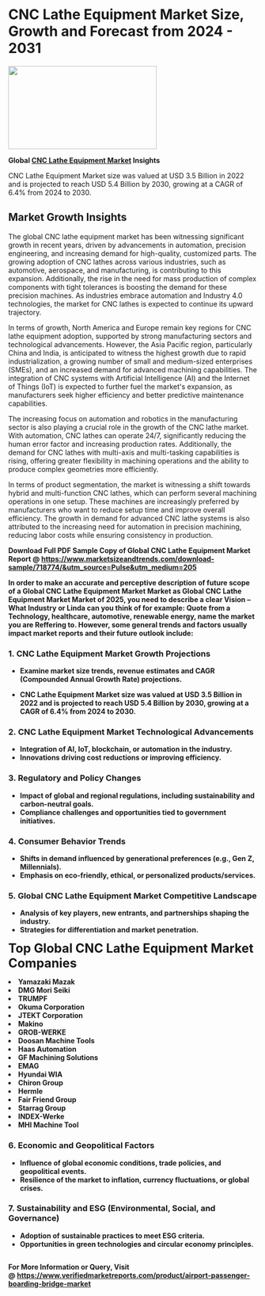 <H1>CNC Lathe Equipment Market Size, Growth and Forecast from 2024 - 2031</H1><img class="aligncenter size-medium wp-image-584254" src="https://thirdeyenews.in/wp-content/uploads/2024/09/Global-Market-Research-300x168.jpeg" alt="" width="300" height="168" /><p><strong>Global&nbsp;<a href="https://www.marketsizeandtrends.com/download-sample/718774/&amp;utm_source=Pulse&amp;utm_medium=205">CNC Lathe Equipment Market</a> Insights</strong></p><p>CNC Lathe Equipment Market size was valued at USD 3.5 Billion in 2022 and is projected to reach USD 5.4 Billion by 2030, growing at a CAGR of 6.4% from 2024 to 2030.</p><p><h2>Market Growth Insights</h2> <p>The global CNC lathe equipment market has been witnessing significant growth in recent years, driven by advancements in automation, precision engineering, and increasing demand for high-quality, customized parts. The growing adoption of CNC lathes across various industries, such as automotive, aerospace, and manufacturing, is contributing to this expansion. Additionally, the rise in the need for mass production of complex components with tight tolerances is boosting the demand for these precision machines. As industries embrace automation and Industry 4.0 technologies, the market for CNC lathes is expected to continue its upward trajectory.</p> <p><strong></strong></p> <p>In terms of growth, North America and Europe remain key regions for CNC lathe equipment adoption, supported by strong manufacturing sectors and technological advancements. However, the Asia Pacific region, particularly China and India, is anticipated to witness the highest growth due to rapid industrialization, a growing number of small and medium-sized enterprises (SMEs), and an increased demand for advanced machining capabilities. The integration of CNC systems with Artificial Intelligence (AI) and the Internet of Things (IoT) is expected to further fuel the market's expansion, as manufacturers seek higher efficiency and better predictive maintenance capabilities.</p> <p>The increasing focus on automation and robotics in the manufacturing sector is also playing a crucial role in the growth of the CNC lathe market. With automation, CNC lathes can operate 24/7, significantly reducing the human error factor and increasing production rates. Additionally, the demand for CNC lathes with multi-axis and multi-tasking capabilities is rising, offering greater flexibility in machining operations and the ability to produce complex geometries more efficiently.</p> <p>In terms of product segmentation, the market is witnessing a shift towards hybrid and multi-function CNC lathes, which can perform several machining operations in one setup. These machines are increasingly preferred by manufacturers who want to reduce setup time and improve overall efficiency. The growth in demand for advanced CNC lathe systems is also attributed to the increasing need for automation in precision machining, reducing labor costs while ensuring consistency in production.</p> <p><strong></p><p><span class=""><strong>Download Full PDF Sample Copy of Global CNC Lathe Equipment Market Report</strong> @ <a href="https://www.marketsizeandtrends.com/download-sample/718774/&amp;utm_source=Pulse&amp;utm_medium=205" target="_blank">https://www.marketsizeandtrends.com/download-sample/718774/&amp;utm_source=Pulse&amp;utm_medium=205</a></span></p><p>In order to make an accurate and perceptive description of future scope of a Global&nbsp;CNC Lathe Equipment Market Market as Global&nbsp;CNC Lathe Equipment Market Market of 2025, you need to describe a clear Vision &ndash; What Industry or Linda can you think of for example: Quote from a Technology, healthcare, automotive, renewable energy, name the market you are Reffering to. However, some general trends and factors usually impact market reports and their future outlook include:</p><h3>1.&nbsp;<strong>CNC Lathe Equipment Market Growth Projections</strong></h3><ul><li>Examine market size trends, revenue estimates and CAGR (Compounded Annual Growth Rate) projections.</li><li><p>CNC Lathe Equipment Market size was valued at USD 3.5 Billion in 2022 and is projected to reach USD 5.4 Billion by 2030, growing at a CAGR of 6.4% from 2024 to 2030.</p></li></ul><h3>2.&nbsp;<strong>CNC Lathe Equipment Market Technological Advancements</strong></h3><ul><li>Integration of AI, IoT, blockchain, or automation in the industry.</li><li>Innovations driving cost reductions or improving efficiency.</li></ul><h3>3.&nbsp;<strong>Regulatory and Policy Changes</strong></h3><ul><li>Impact of global and regional regulations, including sustainability and carbon-neutral goals.</li><li>Compliance challenges and opportunities tied to government initiatives.</li></ul><h3>4.&nbsp;<strong>Consumer Behavior Trends</strong></h3><ul><li>Shifts in demand influenced by generational preferences (e.g., Gen Z, Millennials).</li><li>Emphasis on eco-friendly, ethical, or personalized products/services.</li></ul><h3>5.&nbsp;<strong>Global CNC Lathe Equipment Market Competitive Landscape</strong></h3><ul><li>Analysis of key players, new entrants, and partnerships shaping the industry.</li><li>Strategies for differentiation and market penetration.</li></ul><p data-pm-slice="1 1 []"><span style="color: inherit; font-family: inherit; font-size: 25px;">Top Global CNC Lathe Equipment Market Companies</span></p><div class="" data-test-id=""><p><li>Yamazaki Mazak</li><li> DMG Mori Seiki</li><li> TRUMPF</li><li> Okuma Corporation</li><li> JTEKT Corporation</li><li> Makino</li><li> GROB-WERKE</li><li> Doosan Machine Tools</li><li> Haas Automation</li><li> GF Machining Solutions</li><li> EMAG</li><li> Hyundai WIA</li><li> Chiron Group</li><li> Hermle</li><li> Fair Friend Group</li><li> Starrag Group</li><li> INDEX-Werke</li><li> MHI Machine Tool</li></p></div><h3>6.&nbsp;<strong>Economic and Geopolitical Factors</strong></h3><ul><li>Influence of global economic conditions, trade policies, and geopolitical events.</li><li>Resilience of the market to inflation, currency fluctuations, or global crises.</li></ul><h3>7.&nbsp;<strong>Sustainability and ESG (Environmental, Social, and Governance)</strong></h3><ul><li>Adoption of sustainable practices to meet ESG criteria.</li><li>Opportunities in green technologies and circular economy principles.</li></ul><h2><strong style="font-size: 14px;">For More Information or Query, Visit @&nbsp;</strong><a style="background-color: #ffffff; font-size: 14px;" href="https://www.marketsizeandtrends.com/report/cnc-lathe-equipment-market/" target="_blank">https://www.verifiedmarketreports.com/product/airport-passenger-boarding-bridge-market</a></h2>
